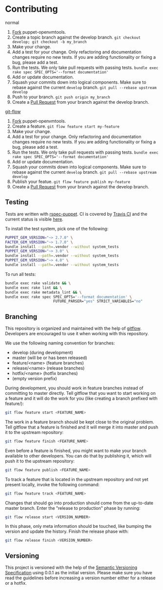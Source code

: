 Contributing
============

normal

1. [Fork](http://help.github.com/forking/) puppet-openvmtools.
2. Create a topic branch against the develop branch.
   `git checkout develop; git checkout -b my_branch`
3. Make your change.
4. Add a test for your change. Only refactoring and documentation changes
   require no new tests. If you are adding functionality or fixing a bug,
   please add a test.
5. Run the tests. We only take pull requests with passing tests.
   `bundle exec rake spec SPEC_OPTS='--format documentation'`
6. Add or update documentation.
7. Squash your commits down into logical components. Make sure to rebase
   against the current `develop` branch. `git pull --rebase upstream develop`
8. Push to your branch. `git push origin my_branch`
9. Create a [Pull Request](http://help.github.com/pull-requests/) from your
   branch against the develop branch.

[git-flow](https://github.com/nvie/gitflow)

1. [Fork](http://help.github.com/forking/) puppet-openvmtools.
2. Create a feature. `git flow feature start my-feature`
3. Make your change.
4. Add a test for your change. Only refactoring and documentation changes
   require no new tests. If you are adding functionality or fixing a bug,
   please add a test.
5. Run the tests. We only take pull requests with passing tests.
   `bundle exec rake spec SPEC_OPTS='--format documentation'`
6. Add or update documentation.
7. Squash your commits down into logical components. Make sure to rebase
   against the current `develop` branch. `git pull --rebase upstream develop`
8. Publish your featue. `git flow feature publish my-feature`
9. Create a [Pull Request](http://help.github.com/pull-requests/) from your
   branch against the develop branch.

Testing
-------

Tests are written with [rspec-puppet](http://rspec-puppet.com/). CI is covered
by [Travis CI](http://about.travis-ci.org/) and the current status is visible
[here](http://travis-ci.org/voxpupuli/puppet-openvmtools).

To install the test system, pick one of the following:

```sh
PUPPET_GEM_VERSION="~> 2.7.0" \
FACTER_GEM_VERSION="~> 1.7.0" \
bundle install --path=.vendor --without system_tests
PUPPET_GEM_VERSION="~> 3.0" \
bundle install --path=.vendor --without system_tests
PUPPET_GEM_VERSION="~> 4.0" \
bundle install --path=.vendor --without system_tests
```

To run all tests:

```sh
bundle exec rake validate && \
bundle exec rake lint && \
bundle exec rake metadata_lint && \
bundle exec rake spec SPEC_OPTS='--format documentation' \
                      FUTURE_PARSER="yes" STRICT_VARIABLES="no"
```

Branching
---------

This repository is organized and maintained with the help of
[gitflow](https://github.com/nvie/gitflow). Developers are encouraged to use it
when working with this repository.

We use the following naming convention for branches:

* develop (during development)
* master (will be or has been released)
* feature/\<name> (feature branches)
* release/\<name> (release branches)
* hotfix/\<name> (hotfix branches)
* (empty version prefix)

During development, you should work in feature branches instead of committing to
master directly. Tell gitflow that you want to start working on a feature and it
will do the work for you (like creating a branch prefixed with feature/):

```sh
git flow feature start <FEATURE_NAME>
```

The work in a feature branch should be kept close to the original problem. Tell
gitflow that a feature is finished and it will merge it into master and push it
to the upstream repository:

```sh
git flow feature finish <FEATURE_NAME>
```

Even before a feature is finished, you might want to make your branch available
to other developers. You can do that by publishing it, which will push it to the
upstream repository:

```sh
git flow feature publish <FEATURE_NAME>
```

To track a feature that is located in the upstream repository and not yet present
locally, invoke the following command:

```sh
git flow feature track <FEATURE_NAME>
```

Changes that should go into production should come from the up-to-date master
branch. Enter the "release to production" phase by running:

```sh
git flow release start <VERSION_NUMBER>
```

In this phase, only meta information should be touched, like bumping the version
and update the history. Finish the release phase with:

```sh
git flow release finish <VERSION_NUMBER>
```

Versioning
----------

This project is versioned with the help of the
[Semantic Versioning Specification](http://semver.org/) using 0.0.1 as the
initial version. Please make sure you have read the guidelines before increasing
a version number either for a release or a hotfix.
